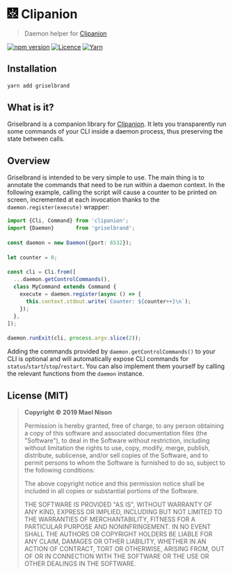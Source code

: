 # <img src="./logo.svg" height="25" /> Clipanion

> Daemon helper for [Clipanion](https://github.com/arcanis/clipanion)

[![npm version](https://img.shields.io/npm/v/griselbrand.svg)](https://yarnpkg.com/package/griselbrand) [![Licence](https://img.shields.io/npm/l/griselbrand.svg)](https://github.com/arcanis/griselbrand#license-mit) [![Yarn](https://img.shields.io/badge/developed%20with-Yarn%202-blue)](https://github.com/yarnpkg/berry)

## Installation

```sh
yarn add griselbrand
```

## What is it?

Griselbrand is a companion library for [Clipanion](https://github.com/arcanis/clipanion). It lets you transparently run some commands of your CLI inside a daemon process, thus preserving the state between calls.

## Overview


Griselbrand is intended to be very simple to use. The main thing is to annotate the commands that need to be run within a daemon context. In the following example, calling the script will cause a counter to be printed on screen, incremented at each invocation thanks to the `daemon.register(execute)` wrapper:

```ts
import {Cli, Command} from 'clipanion';
import {Daemon}       from 'griselbrand';

const daemon = new Daemon({port: 6532});

let counter = 0;

const cli = Cli.from([
  ...daemon.getControlCommands(),
  class MyCommand extends Command {
    execute = daemon.register(async () => {
      this.context.stdout.write(`Counter: ${counter++}\n`);
    });
  },
]);

daemon.runExit(cli, process.argv.slice(2));
```

Adding the commands provided by `daemon.getControlCommands()` to your CLI is optional and will automatically expose CLI commands for `status`/`start`/`stop`/`restart`. You can also implement them yourself by calling the relevant functions from the `daemon` instance.

## License (MIT)

> **Copyright © 2019 Mael Nison**
>
> Permission is hereby granted, free of charge, to any person obtaining a copy of this software and associated documentation files (the "Software"), to deal in the Software without restriction, including without limitation the rights to use, copy, modify, merge, publish, distribute, sublicense, and/or sell copies of the Software, and to permit persons to whom the Software is furnished to do so, subject to the following conditions:
>
> The above copyright notice and this permission notice shall be included in all copies or substantial portions of the Software.
>
> THE SOFTWARE IS PROVIDED "AS IS", WITHOUT WARRANTY OF ANY KIND, EXPRESS OR IMPLIED, INCLUDING BUT NOT LIMITED TO THE WARRANTIES OF MERCHANTABILITY, FITNESS FOR A PARTICULAR PURPOSE AND NONINFRINGEMENT. IN NO EVENT SHALL THE AUTHORS OR COPYRIGHT HOLDERS BE LIABLE FOR ANY CLAIM, DAMAGES OR OTHER LIABILITY, WHETHER IN AN ACTION OF CONTRACT, TORT OR OTHERWISE, ARISING FROM, OUT OF OR IN CONNECTION WITH THE SOFTWARE OR THE USE OR OTHER DEALINGS IN THE SOFTWARE.
